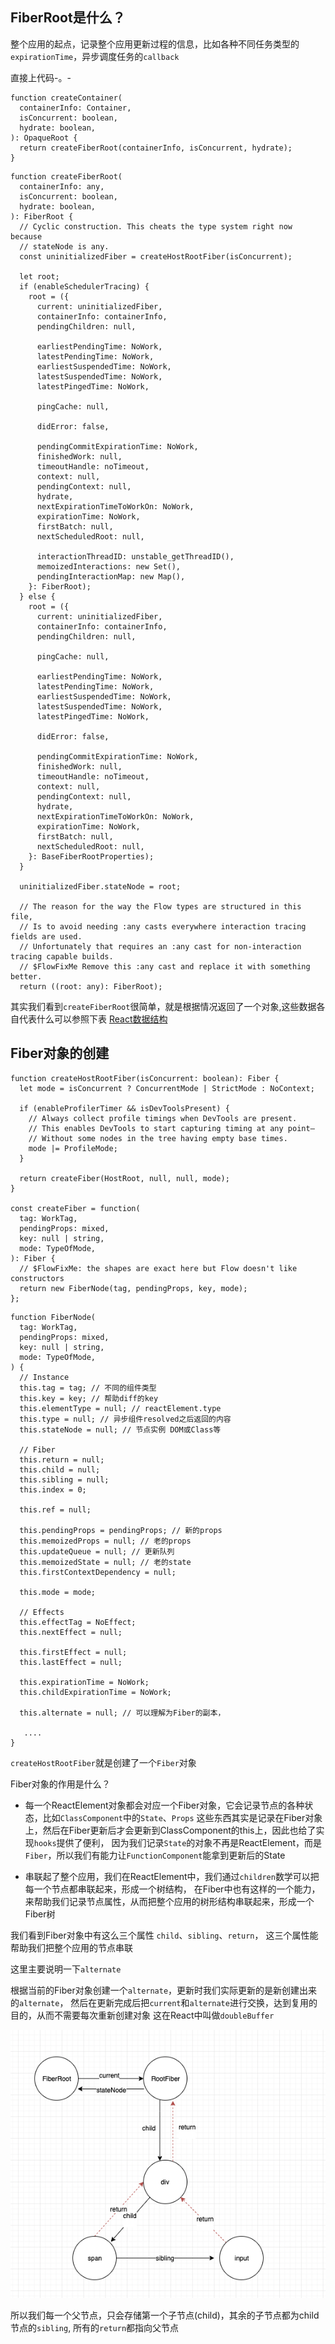## FiberRoot是什么？

整个应用的起点，记录整个应用更新过程的信息，比如各种不同任务类型的`expirationTime`，异步调度任务的`callback`

直接上代码-。-

```
function createContainer(
  containerInfo: Container,
  isConcurrent: boolean,
  hydrate: boolean,
): OpaqueRoot {
  return createFiberRoot(containerInfo, isConcurrent, hydrate);
}
```

```
function createFiberRoot(
  containerInfo: any,
  isConcurrent: boolean,
  hydrate: boolean,
): FiberRoot {
  // Cyclic construction. This cheats the type system right now because
  // stateNode is any.
  const uninitializedFiber = createHostRootFiber(isConcurrent);

  let root;
  if (enableSchedulerTracing) {
    root = ({
      current: uninitializedFiber,
      containerInfo: containerInfo,
      pendingChildren: null,

      earliestPendingTime: NoWork,
      latestPendingTime: NoWork,
      earliestSuspendedTime: NoWork,
      latestSuspendedTime: NoWork,
      latestPingedTime: NoWork,

      pingCache: null,

      didError: false,

      pendingCommitExpirationTime: NoWork,
      finishedWork: null,
      timeoutHandle: noTimeout,
      context: null,
      pendingContext: null,
      hydrate,
      nextExpirationTimeToWorkOn: NoWork,
      expirationTime: NoWork,
      firstBatch: null,
      nextScheduledRoot: null,

      interactionThreadID: unstable_getThreadID(),
      memoizedInteractions: new Set(),
      pendingInteractionMap: new Map(),
    }: FiberRoot);
  } else {
    root = ({
      current: uninitializedFiber,
      containerInfo: containerInfo,
      pendingChildren: null,

      pingCache: null,

      earliestPendingTime: NoWork,
      latestPendingTime: NoWork,
      earliestSuspendedTime: NoWork,
      latestSuspendedTime: NoWork,
      latestPingedTime: NoWork,

      didError: false,

      pendingCommitExpirationTime: NoWork,
      finishedWork: null,
      timeoutHandle: noTimeout,
      context: null,
      pendingContext: null,
      hydrate,
      nextExpirationTimeToWorkOn: NoWork,
      expirationTime: NoWork,
      firstBatch: null,
      nextScheduledRoot: null,
    }: BaseFiberRootProperties);
  }

  uninitializedFiber.stateNode = root;

  // The reason for the way the Flow types are structured in this file,
  // Is to avoid needing :any casts everywhere interaction tracing fields are used.
  // Unfortunately that requires an :any cast for non-interaction tracing capable builds.
  // $FlowFixMe Remove this :any cast and replace it with something better.
  return ((root: any): FiberRoot);
```

其实我们看到`createFiberRoot`很简单，就是根据情况返回了一个对象,这些数据各自代表什么可以参照下表
[React数据结构](https://react.jokcy.me/book/api/react-structure.html)


## Fiber对象的创建
```
function createHostRootFiber(isConcurrent: boolean): Fiber {
  let mode = isConcurrent ? ConcurrentMode | StrictMode : NoContext;

  if (enableProfilerTimer && isDevToolsPresent) {
    // Always collect profile timings when DevTools are present.
    // This enables DevTools to start capturing timing at any point–
    // Without some nodes in the tree having empty base times.
    mode |= ProfileMode;
  }

  return createFiber(HostRoot, null, null, mode);
}

const createFiber = function(
  tag: WorkTag,
  pendingProps: mixed,
  key: null | string,
  mode: TypeOfMode,
): Fiber {
  // $FlowFixMe: the shapes are exact here but Flow doesn't like constructors
  return new FiberNode(tag, pendingProps, key, mode);
};
```

```
function FiberNode(
  tag: WorkTag,
  pendingProps: mixed,
  key: null | string,
  mode: TypeOfMode,
) {
  // Instance
  this.tag = tag; // 不同的组件类型
  this.key = key; // 帮助diff的key
  this.elementType = null; // reactElement.type
  this.type = null; // 异步组件resolved之后返回的内容
  this.stateNode = null; // 节点实例 DOM或Class等

  // Fiber
  this.return = null;
  this.child = null;
  this.sibling = null;
  this.index = 0;

  this.ref = null;

  this.pendingProps = pendingProps; // 新的props
  this.memoizedProps = null; // 老的props
  this.updateQueue = null; // 更新队列 
  this.memoizedState = null; // 老的state
  this.firstContextDependency = null;

  this.mode = mode;

  // Effects
  this.effectTag = NoEffect;
  this.nextEffect = null;

  this.firstEffect = null;
  this.lastEffect = null;

  this.expirationTime = NoWork;
  this.childExpirationTime = NoWork;

  this.alternate = null; // 可以理解为Fiber的副本，
    
   ....
}
```

`createHostRootFiber`就是创建了一个`Fiber`对象

Fiber对象的作用是什么？
*   每一个ReactElement对象都会对应一个Fiber对象，它会记录节点的各种状态，比如`ClassComponent`中的`State`、`Props`
这些东西其实是记录在Fiber对象上，然后在Fiber更新后才会更新到ClassComponent的this上，因此也给了实现`hooks`提供了便利，
因为我们记录`State`的对象不再是ReactElement，而是`Fiber`，所以我们有能力让`FunctionComponent`能拿到更新后的State

*   串联起了整个应用，我们在ReactElement中，我们通过`children`数学可以把每一个节点都串联起来，形成一个树结构，
在Fiber中也有这样的一个能力，来帮助我们记录节点属性，从而把整个应用的树形结构串联起来，形成一个Fiber树

我们看到Fiber对象中有这么三个属性 `child`、`sibling`、`return`， 这三个属性能帮助我们把整个应用的节点串联

这里主要说明一下`alternate`

根据当前的Fiber对象创建一个`alternate`，更新时我们实际更新的是新创建出来的`alternate`， 然后在更新完成后把`current`和`alternate`进行交换，达到复用的目的，从而不需要每次重新创建对象
这在React中叫做`doubleBuffer`


![Fiber](../../assets/fiber.png)

所以我们每一个父节点，只会存储第一个子节点(child)，其余的子节点都为child节点的`sibling`, 所有的`return`都指向父节点

